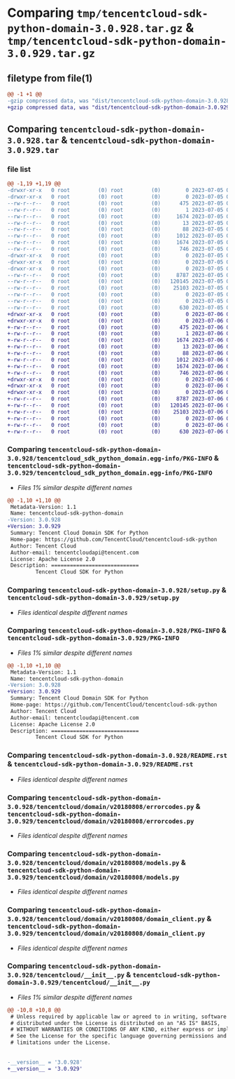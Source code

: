# Comparing `tmp/tencentcloud-sdk-python-domain-3.0.928.tar.gz` & `tmp/tencentcloud-sdk-python-domain-3.0.929.tar.gz`

## filetype from file(1)

```diff
@@ -1 +1 @@
-gzip compressed data, was "dist/tencentcloud-sdk-python-domain-3.0.928.tar", last modified: Wed Jul  5 00:24:40 2023, max compression
+gzip compressed data, was "dist/tencentcloud-sdk-python-domain-3.0.929.tar", last modified: Thu Jul  6 00:25:05 2023, max compression
```

## Comparing `tencentcloud-sdk-python-domain-3.0.928.tar` & `tencentcloud-sdk-python-domain-3.0.929.tar`

### file list

```diff
@@ -1,19 +1,19 @@
-drwxr-xr-x   0 root         (0) root         (0)        0 2023-07-05 00:24:40.000000 tencentcloud-sdk-python-domain-3.0.928/
-drwxr-xr-x   0 root         (0) root         (0)        0 2023-07-05 00:24:40.000000 tencentcloud-sdk-python-domain-3.0.928/tencentcloud_sdk_python_domain.egg-info/
--rw-r--r--   0 root         (0) root         (0)      475 2023-07-05 00:24:40.000000 tencentcloud-sdk-python-domain-3.0.928/tencentcloud_sdk_python_domain.egg-info/SOURCES.txt
--rw-r--r--   0 root         (0) root         (0)        1 2023-07-05 00:24:40.000000 tencentcloud-sdk-python-domain-3.0.928/tencentcloud_sdk_python_domain.egg-info/dependency_links.txt
--rw-r--r--   0 root         (0) root         (0)     1674 2023-07-05 00:24:40.000000 tencentcloud-sdk-python-domain-3.0.928/tencentcloud_sdk_python_domain.egg-info/PKG-INFO
--rw-r--r--   0 root         (0) root         (0)       13 2023-07-05 00:24:40.000000 tencentcloud-sdk-python-domain-3.0.928/tencentcloud_sdk_python_domain.egg-info/top_level.txt
--rw-r--r--   0 root         (0) root         (0)       88 2023-07-05 00:24:40.000000 tencentcloud-sdk-python-domain-3.0.928/setup.cfg
--rw-r--r--   0 root         (0) root         (0)     1012 2023-07-05 00:24:40.000000 tencentcloud-sdk-python-domain-3.0.928/setup.py
--rw-r--r--   0 root         (0) root         (0)     1674 2023-07-05 00:24:40.000000 tencentcloud-sdk-python-domain-3.0.928/PKG-INFO
--rw-r--r--   0 root         (0) root         (0)      746 2023-07-05 00:24:40.000000 tencentcloud-sdk-python-domain-3.0.928/README.rst
-drwxr-xr-x   0 root         (0) root         (0)        0 2023-07-05 00:24:40.000000 tencentcloud-sdk-python-domain-3.0.928/tencentcloud/
-drwxr-xr-x   0 root         (0) root         (0)        0 2023-07-05 00:24:40.000000 tencentcloud-sdk-python-domain-3.0.928/tencentcloud/domain/
-drwxr-xr-x   0 root         (0) root         (0)        0 2023-07-05 00:24:40.000000 tencentcloud-sdk-python-domain-3.0.928/tencentcloud/domain/v20180808/
--rw-r--r--   0 root         (0) root         (0)     8787 2023-07-05 00:24:40.000000 tencentcloud-sdk-python-domain-3.0.928/tencentcloud/domain/v20180808/errorcodes.py
--rw-r--r--   0 root         (0) root         (0)   120145 2023-07-05 00:24:40.000000 tencentcloud-sdk-python-domain-3.0.928/tencentcloud/domain/v20180808/models.py
--rw-r--r--   0 root         (0) root         (0)    25103 2023-07-05 00:24:40.000000 tencentcloud-sdk-python-domain-3.0.928/tencentcloud/domain/v20180808/domain_client.py
--rw-r--r--   0 root         (0) root         (0)        0 2023-07-05 00:24:40.000000 tencentcloud-sdk-python-domain-3.0.928/tencentcloud/domain/v20180808/__init__.py
--rw-r--r--   0 root         (0) root         (0)        0 2023-07-05 00:24:40.000000 tencentcloud-sdk-python-domain-3.0.928/tencentcloud/domain/__init__.py
--rw-r--r--   0 root         (0) root         (0)      630 2023-07-05 00:24:40.000000 tencentcloud-sdk-python-domain-3.0.928/tencentcloud/__init__.py
+drwxr-xr-x   0 root         (0) root         (0)        0 2023-07-06 00:25:05.000000 tencentcloud-sdk-python-domain-3.0.929/
+drwxr-xr-x   0 root         (0) root         (0)        0 2023-07-06 00:25:05.000000 tencentcloud-sdk-python-domain-3.0.929/tencentcloud_sdk_python_domain.egg-info/
+-rw-r--r--   0 root         (0) root         (0)      475 2023-07-06 00:25:05.000000 tencentcloud-sdk-python-domain-3.0.929/tencentcloud_sdk_python_domain.egg-info/SOURCES.txt
+-rw-r--r--   0 root         (0) root         (0)        1 2023-07-06 00:25:05.000000 tencentcloud-sdk-python-domain-3.0.929/tencentcloud_sdk_python_domain.egg-info/dependency_links.txt
+-rw-r--r--   0 root         (0) root         (0)     1674 2023-07-06 00:25:05.000000 tencentcloud-sdk-python-domain-3.0.929/tencentcloud_sdk_python_domain.egg-info/PKG-INFO
+-rw-r--r--   0 root         (0) root         (0)       13 2023-07-06 00:25:05.000000 tencentcloud-sdk-python-domain-3.0.929/tencentcloud_sdk_python_domain.egg-info/top_level.txt
+-rw-r--r--   0 root         (0) root         (0)       88 2023-07-06 00:25:05.000000 tencentcloud-sdk-python-domain-3.0.929/setup.cfg
+-rw-r--r--   0 root         (0) root         (0)     1012 2023-07-06 00:25:05.000000 tencentcloud-sdk-python-domain-3.0.929/setup.py
+-rw-r--r--   0 root         (0) root         (0)     1674 2023-07-06 00:25:05.000000 tencentcloud-sdk-python-domain-3.0.929/PKG-INFO
+-rw-r--r--   0 root         (0) root         (0)      746 2023-07-06 00:25:05.000000 tencentcloud-sdk-python-domain-3.0.929/README.rst
+drwxr-xr-x   0 root         (0) root         (0)        0 2023-07-06 00:25:05.000000 tencentcloud-sdk-python-domain-3.0.929/tencentcloud/
+drwxr-xr-x   0 root         (0) root         (0)        0 2023-07-06 00:25:05.000000 tencentcloud-sdk-python-domain-3.0.929/tencentcloud/domain/
+drwxr-xr-x   0 root         (0) root         (0)        0 2023-07-06 00:25:05.000000 tencentcloud-sdk-python-domain-3.0.929/tencentcloud/domain/v20180808/
+-rw-r--r--   0 root         (0) root         (0)     8787 2023-07-06 00:25:05.000000 tencentcloud-sdk-python-domain-3.0.929/tencentcloud/domain/v20180808/errorcodes.py
+-rw-r--r--   0 root         (0) root         (0)   120145 2023-07-06 00:25:05.000000 tencentcloud-sdk-python-domain-3.0.929/tencentcloud/domain/v20180808/models.py
+-rw-r--r--   0 root         (0) root         (0)    25103 2023-07-06 00:25:05.000000 tencentcloud-sdk-python-domain-3.0.929/tencentcloud/domain/v20180808/domain_client.py
+-rw-r--r--   0 root         (0) root         (0)        0 2023-07-06 00:25:05.000000 tencentcloud-sdk-python-domain-3.0.929/tencentcloud/domain/v20180808/__init__.py
+-rw-r--r--   0 root         (0) root         (0)        0 2023-07-06 00:25:05.000000 tencentcloud-sdk-python-domain-3.0.929/tencentcloud/domain/__init__.py
+-rw-r--r--   0 root         (0) root         (0)      630 2023-07-06 00:25:05.000000 tencentcloud-sdk-python-domain-3.0.929/tencentcloud/__init__.py
```

### Comparing `tencentcloud-sdk-python-domain-3.0.928/tencentcloud_sdk_python_domain.egg-info/PKG-INFO` & `tencentcloud-sdk-python-domain-3.0.929/tencentcloud_sdk_python_domain.egg-info/PKG-INFO`

 * *Files 1% similar despite different names*

```diff
@@ -1,10 +1,10 @@
 Metadata-Version: 1.1
 Name: tencentcloud-sdk-python-domain
-Version: 3.0.928
+Version: 3.0.929
 Summary: Tencent Cloud Domain SDK for Python
 Home-page: https://github.com/TencentCloud/tencentcloud-sdk-python
 Author: Tencent Cloud
 Author-email: tencentcloudapi@tencent.com
 License: Apache License 2.0
 Description: ============================
         Tencent Cloud SDK for Python
```

### Comparing `tencentcloud-sdk-python-domain-3.0.928/setup.py` & `tencentcloud-sdk-python-domain-3.0.929/setup.py`

 * *Files identical despite different names*

### Comparing `tencentcloud-sdk-python-domain-3.0.928/PKG-INFO` & `tencentcloud-sdk-python-domain-3.0.929/PKG-INFO`

 * *Files 1% similar despite different names*

```diff
@@ -1,10 +1,10 @@
 Metadata-Version: 1.1
 Name: tencentcloud-sdk-python-domain
-Version: 3.0.928
+Version: 3.0.929
 Summary: Tencent Cloud Domain SDK for Python
 Home-page: https://github.com/TencentCloud/tencentcloud-sdk-python
 Author: Tencent Cloud
 Author-email: tencentcloudapi@tencent.com
 License: Apache License 2.0
 Description: ============================
         Tencent Cloud SDK for Python
```

### Comparing `tencentcloud-sdk-python-domain-3.0.928/README.rst` & `tencentcloud-sdk-python-domain-3.0.929/README.rst`

 * *Files identical despite different names*

### Comparing `tencentcloud-sdk-python-domain-3.0.928/tencentcloud/domain/v20180808/errorcodes.py` & `tencentcloud-sdk-python-domain-3.0.929/tencentcloud/domain/v20180808/errorcodes.py`

 * *Files identical despite different names*

### Comparing `tencentcloud-sdk-python-domain-3.0.928/tencentcloud/domain/v20180808/models.py` & `tencentcloud-sdk-python-domain-3.0.929/tencentcloud/domain/v20180808/models.py`

 * *Files identical despite different names*

### Comparing `tencentcloud-sdk-python-domain-3.0.928/tencentcloud/domain/v20180808/domain_client.py` & `tencentcloud-sdk-python-domain-3.0.929/tencentcloud/domain/v20180808/domain_client.py`

 * *Files identical despite different names*

### Comparing `tencentcloud-sdk-python-domain-3.0.928/tencentcloud/__init__.py` & `tencentcloud-sdk-python-domain-3.0.929/tencentcloud/__init__.py`

 * *Files 1% similar despite different names*

```diff
@@ -10,8 +10,8 @@
 # Unless required by applicable law or agreed to in writing, software
 # distributed under the License is distributed on an "AS IS" BASIS,
 # WITHOUT WARRANTIES OR CONDITIONS OF ANY KIND, either express or implied.
 # See the License for the specific language governing permissions and
 # limitations under the License.
 
 
-__version__ = '3.0.928'
+__version__ = '3.0.929'
```


